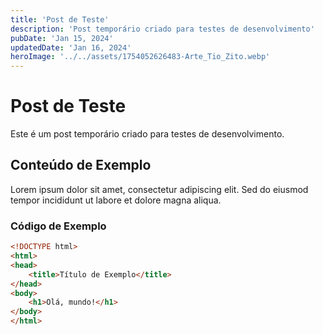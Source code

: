 ```yaml
---
title: 'Post de Teste'
description: 'Post temporário criado para testes de desenvolvimento'
pubDate: 'Jan 15, 2024'
updatedDate: 'Jan 16, 2024'
heroImage: '../../assets/1754052626483-Arte_Tio_Zito.webp'
---
```


# Post de Teste

Este é um post temporário criado para testes de desenvolvimento.

## Conteúdo de Exemplo

Lorem ipsum dolor sit amet, consectetur adipiscing elit. Sed do eiusmod tempor incididunt ut labore et dolore magna aliqua.

### Código de Exemplo

```html
<!DOCTYPE html>
<html>
<head>
    <title>Título de Exemplo</title>
</head>
<body>
    <h1>Olá, mundo!</h1>
</body>
</html>
```